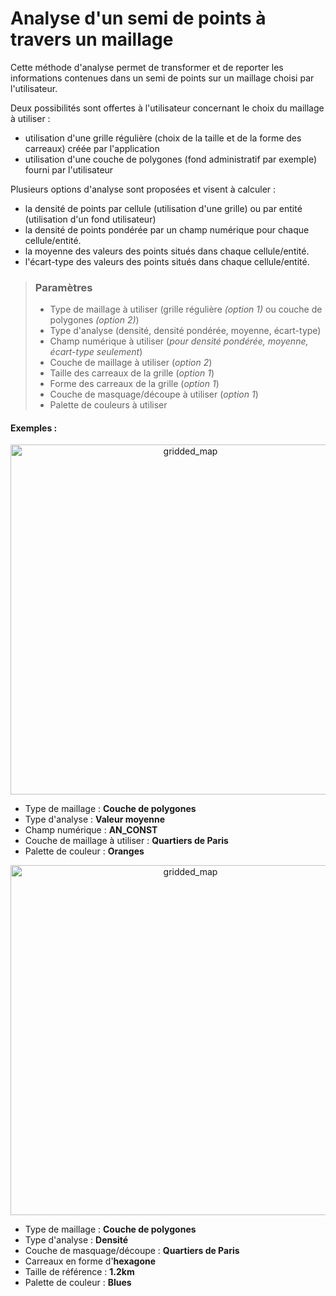 # Analyse d'un semi de points à travers un maillage

Cette méthode d'analyse permet de transformer et de reporter les informations contenues dans un semi de points sur un maillage choisi par l'utilisateur.

Deux possibilités sont offertes à l'utilisateur concernant le choix du maillage à utiliser :
- utilisation d'une grille régulière (choix de la taille et de la forme des carreaux) créée par l'application
- utilisation d'une couche de polygones (fond administratif par exemple) fourni par l'utilisateur

Plusieurs options d'analyse sont proposées et visent à calculer :
- la densité de points par cellule (utilisation d'une grille) ou par entité (utilisation d'un fond utilisateur)
- la densité de points pondérée par un champ numérique pour chaque cellule/entité.
- la moyenne des valeurs des points situés dans chaque cellule/entité.
- l'écart-type des valeurs des points situés dans chaque cellule/entité.

> ### Paramètres
> * Type de maillage à utiliser (grille régulière *(option 1)* ou couche de polygones *(option 2)*)
> * Type d'analyse (densité, densité pondérée, moyenne, écart-type)
> * Champ numérique à utiliser (*pour densité pondérée, moyenne, écart-type seulement*)
> * Couche de maillage à utiliser (*option 2*)
> * Taille des carreaux de la grille (*option 1*)
> * Forme des carreaux de la grille (*option 1*)
> * Couche de masquage/découpe à utiliser (*option 1*)
> * Palette de couleurs à utiliser

#### Exemples :

<p style="text-align: center;">
<img src="img/date_moyenne_bati.png" alt="gridded_map" style="width: 560px;"/>
</p>

- Type de maillage : **Couche de polygones**
- Type d'analyse : **Valeur moyenne**
- Champ numérique : **AN_CONST**
- Couche de maillage à utiliser : **Quartiers de Paris**
- Palette de couleur : **Oranges**


<p style="text-align: center;">
<img src="img/densite_fontaine.png" alt="gridded_map" style="width: 560px;"/>
</p>

- Type de maillage : **Couche de polygones**
- Type d'analyse : **Densité**
- Couche de masquage/découpe : **Quartiers de Paris**
- Carreaux en forme d'**hexagone**
- Taille de référence : **1.2km**
- Palette de couleur : **Blues**
